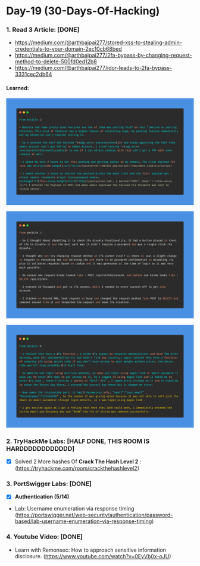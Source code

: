 # Day-19 (30-Days-Of-Hacking)

### 1. Read 3 Article: [DONE]

- https://medium.com/@arthbajpai277/stored-xss-to-stealing-admin-credentials-to-your-domain-2ec10cb68bed
- https://medium.com/@arthbajpai277/2fa-bypass-by-changing-request-method-to-delete-500fd0ed12b8
- https://medium.com/@arthbajpai277/idor-leads-to-2fa-bypass-3331cec2db64

#### Learned:


![Article_1](Day-19_Article-1.png)

![Article_2](Day-19_Article-2.png)

![Article_3](Day-19_Article-3.png)


### 2. TryHackMe Labs: [HALF DONE, THIS ROOM IS HARDDDDDDDDDDDD]

 - [X] Solved 2 More hashes Of **Crack The Hash Level 2** : (https://tryhackme.com/room/crackthehashlevel2)

### 3. PortSwigger Labs: [DONE]

 - [X] **Authentication (5/14)**
 -  Lab: Username enumeration via response timing   (https://portswigger.net/web-security/authentication/password-based/lab-username-enumeration-via-response-timing)

### 4. Youtube Video: [DONE]

- Learn with Remonsec: How to approach sensitive information disclosure. (https://www.youtube.com/watch?v=0EyVb0x-oJU)
